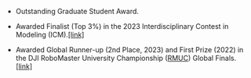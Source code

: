 - Outstanding Graduate Student Award.
- Awarded Finalist (Top 3%) in the 2023 Interdisciplinary Contest in Modeling (ICM).[[link]](https://github.com/LeZheng-x/lezheng-x.github.io/tree/main/static/assets/img/ICM-2023.png)

- Awarded Global Runner-up (2nd Place, 2023) and First Prize (2022) in the DJI RoboMaster University Championship ([RMUC](https://www.robomaster.com/en-US/robo/overview?djifrom=nav)) Global Finals.[[link]](https://neunews.neu.edu.cn/info/1020/417801.htm)
